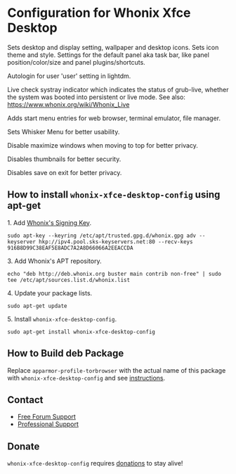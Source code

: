 # Configuration for Whonix Xfce Desktop #

Sets desktop and display setting, wallpaper and desktop icons.
Sets icon theme and style.
Settings for the default panel aka task bar, like panel position/color/size
and panel plugins/shortcuts.

Autologin for user 'user' setting in lightdm.

Live check systray indicator which indicates the status of grub-live, whether
the system was booted into persistent or live mode. See also:
https://www.whonix.org/wiki/Whonix_Live

Adds start menu entries for web browser, terminal emulator, file manager.

Sets Whisker Menu for better usability.

Disable maximize windows when moving to top for better privacy.

Disables thumbnails for better security.

Disables save on exit for better privacy.
## How to install `whonix-xfce-desktop-config` using apt-get ##

1\. Add [Whonix's Signing Key](https://www.whonix.org/wiki/Whonix_Signing_Key).

```
sudo apt-key --keyring /etc/apt/trusted.gpg.d/whonix.gpg adv --keyserver hkp://ipv4.pool.sks-keyservers.net:80 --recv-keys 916B8D99C38EAF5E8ADC7A2A8D66066A2EEACCDA
```

3\. Add Whonix's APT repository.

```
echo "deb http://deb.whonix.org buster main contrib non-free" | sudo tee /etc/apt/sources.list.d/whonix.list
```

4\. Update your package lists.

```
sudo apt-get update
```

5\. Install `whonix-xfce-desktop-config`.

```
sudo apt-get install whonix-xfce-desktop-config
```

## How to Build deb Package ##

Replace `apparmor-profile-torbrowser` with the actual name of this package with `whonix-xfce-desktop-config` and see [instructions](https://www.whonix.org/wiki/Dev/Build_Documentation/apparmor-profile-torbrowser).

## Contact ##

* [Free Forum Support](https://forums.whonix.org)
* [Professional Support](https://www.whonix.org/wiki/Professional_Support)

## Donate ##

`whonix-xfce-desktop-config` requires [donations](https://www.whonix.org/wiki/Donate) to stay alive!
